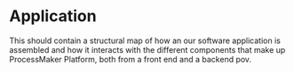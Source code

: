 # Application

This should contain a structural map of how an our software application is assembled and how it interacts with the different components that make up ProcessMaker Platform, both from a front end and a backend pov.
